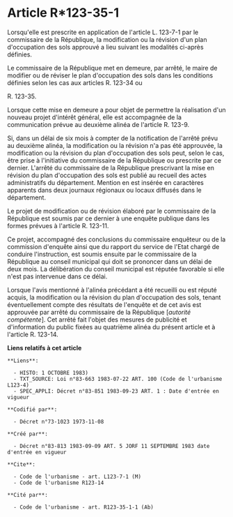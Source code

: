# Article R*123-35-1

Lorsqu'elle est prescrite en application de l'article L. 123-7-1 par le commissaire de la République, la modification ou la
révision d'un plan d'occupation des sols approuvé a lieu suivant les modalités ci-après définies.

Le commissaire de la République met en demeure, par arrêté, le maire de modifier ou de réviser le plan d'occupation des sols
dans les conditions définies selon les cas aux articles R. 123-34 ou

R. 123-35.

Lorsque cette mise en demeure a pour objet de permettre la réalisation d'un nouveau projet d'intérêt général, elle est
accompagnée de la communication prévue au deuxième alinéa de l'article R. 123-9.

Si, dans un délai de six mois à compter de la notification de l'arrêté prévu au deuxième alinéa, la modification ou la
révision n'a pas été approuvée, la modification ou la révision du plan d'occupation des sols peut, selon le cas, être prise à
l'initiative du commissaire de la République ou prescrite par ce dernier. L'arrêté du commissaire de la République
prescrivant la mise en révision du plan d'occupation des sols est publié au recueil des actes administratifs du département.
Mention en est insérée en caractères apparents dans deux journaux régionaux ou locaux diffusés dans le département.

Le projet de modification ou de révision élaboré par le commissaire de la République est soumis par ce dernier à une enquête
publique dans les formes prévues à l'article R. 123-11.

Ce projet, accompagné des conclusions du commissaire enquêteur ou de la commission d'enquête ainsi que du rapport du service
de l'Etat chargé de conduire l'instruction, est soumis ensuite par le commissaire de la République au conseil municipal qui
doit se prononcer dans un délai de deux mois. La délibération du conseil municipal est réputée favorable si elle n'est pas
intervenue dans ce délai.

Lorsque l'avis mentionné à l'alinéa précédant a été recueilli ou est réputé acquis, la modification ou la révision du plan
d'occupation des sols, tenant éventuellement compte des résultats de l'enquête et de cet avis est approuvée par arrêté du
commissaire de la République [*autorité compétente*]. Cet arrêté fait l'objet des mesures de publicité et d'information du
public fixées au quatrième alinéa du présent article et à l'article R. 123-14.

**Liens relatifs à cet article**

	**Liens**:

	  - HISTO: 1 OCTOBRE 1983)
	  - TXT_SOURCE: Loi n°83-663 1983-07-22 ART. 100 (Code de l'urbanisme L123-4)
	  - SPEC_APPLI: Décret n°83-851 1983-09-23 ART. 1 : Date d'entrée en vigueur

	**Codifié par**:

	  - Décret n°73-1023 1973-11-08

	**Créé par**:

	  - Décret n°83-813 1983-09-09 ART. 5 JORF 11 SEPTEMBRE 1983 date d'entrée en vigueur

	**Cite**:

	  - Code de l'urbanisme - art. L123-7-1 (M)
	  - Code de l'urbanisme R123-14

	**Cité par**:

	  - Code de l'urbanisme - art. R123-35-1-1 (Ab)
